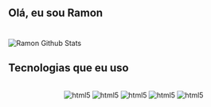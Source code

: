 ## Olá, eu sou Ramon
#

![Ramon Github Stats](https://github-readme-stats.vercel.app/api?username=ramonsous4&show_icons=true&theme=transparent)

## Tecnologias que eu uso
<div align="center" style="display: inline_block"></br>
    <img alt="html5" src="https://img.shields.io/badge/Python-3776AB?style=for-the-badge&logo=python&logoColor=white" />
    <img alt="html5" src="https://img.shields.io/badge/JavaScript-F7DF1E?style=for-the-badge&logo=javascript&logoColor=black" />
    <img alt="html5" src="https://img.shields.io/badge/Node.js-43853D?style=for-the-badge&logo=node.js&logoColor=white" />
    <img alt="html5" src="https://img.shields.io/badge/HTML5-E34F26?style=for-the-badge&logo=html5&logoColor=white" />
    <img alt="html5" src="https://img.shields.io/badge/CSS3-1572B6?style=for-the-badge&logo=css3&logoColor=white" />
</div>
